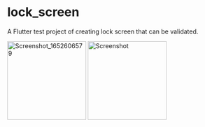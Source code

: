 # lock_screen

A Flutter test project of creating lock screen that can be validated.

<img width="180" alt="Screenshot_1652606579" src="https://user-images.githubusercontent.com/88509809/168466383-55db28c9-276f-41ef-885b-a9f0ae2386eb.png">
<img width="180" alt="Screenshot" src="https://user-images.githubusercontent.com/88509809/168466434-9402651e-4260-4aec-8488-7d13501831b0.png">



